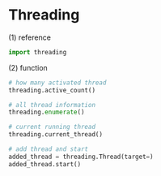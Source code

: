 # Threading

(1) reference
```python
import threading
```
(2) function
```python
# how many activated thread
threading.active_count()

# all thread information
threading.enumerate()

# current running thread
threading.current_thread()

# add thread and start
added_thread = threading.Thread(target=)
added_thread.start()
```

